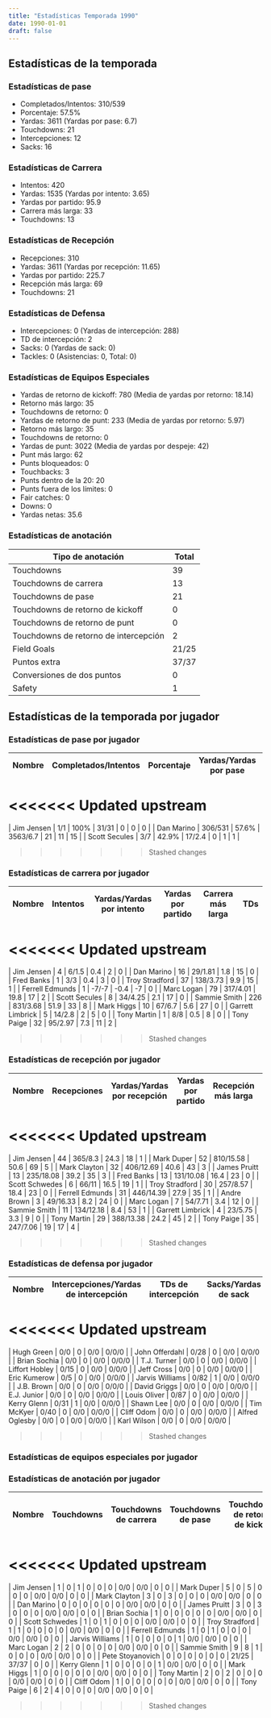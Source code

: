 ```yaml
---
title: "Estadísticas Temporada 1990"
date: 1990-01-01
draft: false
---
```


## Estadísticas de la temporada
### Estadísticas de pase
* Completados/Intentos: 310/539
* Porcentaje: 57.5%
* Yardas: 3611 (Yardas por pase: 6.7)
* Touchdowns: 21
* Intercepciones: 12
* Sacks: 16

### Estadísticas de Carrera
* Intentos: 420
* Yardas: 1535 (Yardas por intento: 3.65)
* Yardas por partido: 95.9
* Carrera más larga: 33
* Touchdowns: 13

### Estadísticas de Recepción
* Recepciones: 310
* Yardas: 3611 (Yardas por recepción: 11.65)
* Yardas por partido: 225.7
* Recepción más larga: 69
* Touchdowns: 21

### Estadísticas de Defensa
* Intercepciones: 0 (Yardas de intercepción: 288)
* TD de intercepción: 2
* Sacks: 0 (Yardas de sack: 0)
* Tackles: 0 (Asistencias: 0, Total: 0)

### Estadísticas de Equipos Especiales
* Yardas de retorno de kickoff: 780 (Media de yardas por retorno: 18.14)
* Retorno más largo: 35
* Touchdowns de retorno: 0
* Yardas de retorno de punt: 233 (Media de yardas por retorno: 5.97)
* Retorno más largo: 35
* Touchdowns de retorno: 0
* Yardas de punt: 3022 (Media de yardas por despeje: 42)
* Punt más largo: 62
* Punts bloqueados: 0
* Touchbacks: 3
* Punts dentro de la 20: 20
* Punts fuera de los límites: 0
* Fair catches: 0
* Downs: 0
* Yardas netas: 35.6

### Estadísticas de anotación
| Tipo de anotación | Total |
|-------------------|-------|
| Touchdowns | 39 |
| Touchdowns de carrera | 13 |
| Touchdowns de pase | 21 |
| Touchdowns de retorno de kickoff | 0 |
| Touchdowns de retorno de punt | 0 |
| Touchdowns de retorno de intercepción | 2 |
| Field Goals | 21/25 |
| Puntos extra | 37/37 |
| Conversiones de dos puntos | 0 |
| Safety | 1 |

## Estadísticas de la temporada por jugador
### Estadísticas de pase por jugador
| Nombre | Completados/Intentos | Porcentaje | Yardas/Yardas por pase | TDs | Intercepciones | Sacks |
|--------|----------------------|------------|------------------------|-----|----------------|-------|
<<<<<<< Updated upstream
=======
| Jim Jensen | 1/1 | 100% | 31/31 | 0 | 0 | 0 |
| Dan Marino | 306/531 | 57.6% | 3563/6.7 | 21 | 11 | 15 |
| Scott Secules | 3/7 | 42.9% | 17/2.4 | 0 | 1 | 1 |
>>>>>>> Stashed changes


### Estadísticas de carrera por jugador
| Nombre | Intentos | Yardas/Yardas por intento | Yardas por partido | Carrera más larga | TDs |
|--------|----------|--------------------------|--------------------|-------------------|-----|
<<<<<<< Updated upstream
=======
| Jim Jensen | 4 | 6/1.5 | 0.4 | 2 | 0 |
| Dan Marino | 16 | 29/1.81 | 1.8 | 15 | 0 |
| Fred Banks | 1 | 3/3 | 0.4 | 3 | 0 |
| Troy Stradford | 37 | 138/3.73 | 9.9 | 15 | 1 |
| Ferrell Edmunds | 1 | -7/-7 | -0.4 | -7 | 0 |
| Marc Logan | 79 | 317/4.01 | 19.8 | 17 | 2 |
| Scott Secules | 8 | 34/4.25 | 2.1 | 17 | 0 |
| Sammie Smith | 226 | 831/3.68 | 51.9 | 33 | 8 |
| Mark Higgs | 10 | 67/6.7 | 5.6 | 27 | 0 |
| Garrett Limbrick | 5 | 14/2.8 | 2 | 5 | 0 |
| Tony Martin | 1 | 8/8 | 0.5 | 8 | 0 |
| Tony Paige | 32 | 95/2.97 | 7.3 | 11 | 2 |
>>>>>>> Stashed changes


### Estadísticas de recepción por jugador
| Nombre | Recepciones | Yardas/Yardas por recepción | Yardas por partido | Recepción más larga | TDs |
|--------|-------------|----------------------------|--------------------|---------------------|-----|
<<<<<<< Updated upstream
=======
| Jim Jensen | 44 | 365/8.3 | 24.3 | 18 | 1 |
| Mark Duper | 52 | 810/15.58 | 50.6 | 69 | 5 |
| Mark Clayton | 32 | 406/12.69 | 40.6 | 43 | 3 |
| James Pruitt | 13 | 235/18.08 | 39.2 | 35 | 3 |
| Fred Banks | 13 | 131/10.08 | 16.4 | 23 | 0 |
| Scott Schwedes | 6 | 66/11 | 16.5 | 19 | 1 |
| Troy Stradford | 30 | 257/8.57 | 18.4 | 23 | 0 |
| Ferrell Edmunds | 31 | 446/14.39 | 27.9 | 35 | 1 |
| Andre Brown | 3 | 49/16.33 | 8.2 | 24 | 0 |
| Marc Logan | 7 | 54/7.71 | 3.4 | 12 | 0 |
| Sammie Smith | 11 | 134/12.18 | 8.4 | 53 | 1 |
| Garrett Limbrick | 4 | 23/5.75 | 3.3 | 9 | 0 |
| Tony Martin | 29 | 388/13.38 | 24.2 | 45 | 2 |
| Tony Paige | 35 | 247/7.06 | 19 | 17 | 4 |
>>>>>>> Stashed changes


### Estadísticas de defensa por jugador
| Nombre | Intercepciones/Yardas de intercepción | TDs de intercepción | Sacks/Yardas de sack | Tackles/Asistencias/Total |
|--------|--------------------------------------|---------------------|-----------------------|--------------------------|
<<<<<<< Updated upstream
=======
| Hugh Green | 0/0 | 0 | 0/0 | 0/0/0 |
| John Offerdahl | 0/28 | 0 | 0/0 | 0/0/0 |
| Brian Sochia | 0/0 | 0 | 0/0 | 0/0/0 |
| T.J. Turner | 0/0 | 0 | 0/0 | 0/0/0 |
| Liffort Hobley | 0/15 | 0 | 0/0 | 0/0/0 |
| Jeff Cross | 0/0 | 0 | 0/0 | 0/0/0 |
| Eric Kumerow | 0/5 | 0 | 0/0 | 0/0/0 |
| Jarvis Williams | 0/82 | 1 | 0/0 | 0/0/0 |
| J.B. Brown | 0/0 | 0 | 0/0 | 0/0/0 |
| David Griggs | 0/0 | 0 | 0/0 | 0/0/0 |
| E.J. Junior | 0/0 | 0 | 0/0 | 0/0/0 |
| Louis Oliver | 0/87 | 0 | 0/0 | 0/0/0 |
| Kerry Glenn | 0/31 | 1 | 0/0 | 0/0/0 |
| Shawn Lee | 0/0 | 0 | 0/0 | 0/0/0 |
| Tim McKyer | 0/40 | 0 | 0/0 | 0/0/0 |
| Cliff Odom | 0/0 | 0 | 0/0 | 0/0/0 |
| Alfred Oglesby | 0/0 | 0 | 0/0 | 0/0/0 |
| Karl Wilson | 0/0 | 0 | 0/0 | 0/0/0 |
>>>>>>> Stashed changes


### Estadísticas de equipos especiales por jugador
<!-- Puedes agregar aquí tablas para KickoffReturn, PuntReturn, Punting, Kicking si lo necesitas -->

### Estadísticas de anotación por jugador
| Nombre | Touchdowns | Touchdowns de carrera | Touchdowns de pase | Touchdowns de retorno de kickoff | Touchdowns de retorno de punt | Touchdowns de retorno de intercepción | Field Goals | Puntos extra | Conversiones de dos puntos | Safety |
|--------|------------|----------------|---------------------|----------------------------------|-------------------------------|----------------------------------|------------|--------------|--------------------------|--------|
<<<<<<< Updated upstream
=======
| Jim Jensen | 1 | 0 | 1 | 0 | 0 | 0 | 0/0 | 0/0 | 0 | 0 |
| Mark Duper | 5 | 0 | 5 | 0 | 0 | 0 | 0/0 | 0/0 | 0 | 0 |
| Mark Clayton | 3 | 0 | 3 | 0 | 0 | 0 | 0/0 | 0/0 | 0 | 0 |
| Dan Marino | 0 | 0 | 0 | 0 | 0 | 0 | 0/0 | 0/0 | 0 | 0 |
| James Pruitt | 3 | 0 | 3 | 0 | 0 | 0 | 0/0 | 0/0 | 0 | 0 |
| Brian Sochia | 1 | 0 | 0 | 0 | 0 | 0 | 0/0 | 0/0 | 0 | 0 |
| Scott Schwedes | 1 | 0 | 1 | 0 | 0 | 0 | 0/0 | 0/0 | 0 | 0 |
| Troy Stradford | 1 | 1 | 0 | 0 | 0 | 0 | 0/0 | 0/0 | 0 | 0 |
| Ferrell Edmunds | 1 | 0 | 1 | 0 | 0 | 0 | 0/0 | 0/0 | 0 | 0 |
| Jarvis Williams | 1 | 0 | 0 | 0 | 0 | 1 | 0/0 | 0/0 | 0 | 0 |
| Marc Logan | 2 | 2 | 0 | 0 | 0 | 0 | 0/0 | 0/0 | 0 | 0 |
| Sammie Smith | 9 | 8 | 1 | 0 | 0 | 0 | 0/0 | 0/0 | 0 | 0 |
| Pete Stoyanovich | 0 | 0 | 0 | 0 | 0 | 0 | 21/25 | 37/37 | 0 | 0 |
| Kerry Glenn | 1 | 0 | 0 | 0 | 0 | 1 | 0/0 | 0/0 | 0 | 0 |
| Mark Higgs | 1 | 0 | 0 | 0 | 0 | 0 | 0/0 | 0/0 | 0 | 0 |
| Tony Martin | 2 | 0 | 2 | 0 | 0 | 0 | 0/0 | 0/0 | 0 | 0 |
| Cliff Odom | 1 | 0 | 0 | 0 | 0 | 0 | 0/0 | 0/0 | 0 | 0 |
| Tony Paige | 6 | 2 | 4 | 0 | 0 | 0 | 0/0 | 0/0 | 0 | 0 |
>>>>>>> Stashed changes
